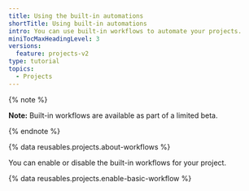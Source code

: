 ```yaml
---
title: Using the built-in automations
shortTitle: Using built-in automations
intro: You can use built-in workflows to automate your projects.
miniTocMaxHeadingLevel: 3
versions:
  feature: projects-v2
type: tutorial
topics:
  - Projects
---
```


{% note %}

**Note:** Built-in workflows are available as part of a limited beta.

{% endnote %}

{% data reusables.projects.about-workflows %}

You can enable or disable the built-in workflows for your project.

{% data reusables.projects.enable-basic-workflow %}
